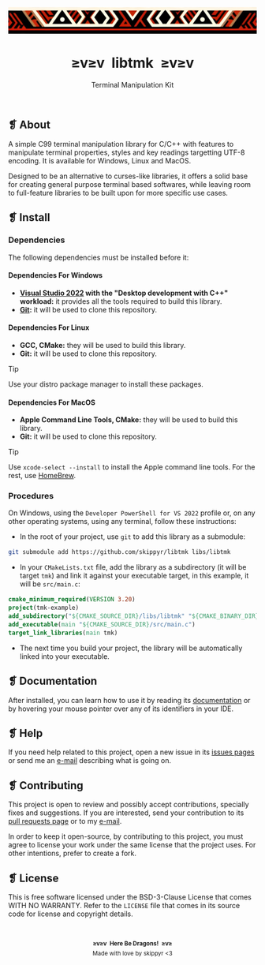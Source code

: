 <p align="center">
  <img alt="" src="assets/ornament.png" width=1020 />
</p>
<h1 align="center">≥v≥v&ensp;libtmk&ensp;≥v≥v</h1>
<p align="center">Terminal Manipulation Kit</p>
<p align="center">
  <img alt="" src="https://img.shields.io/github/license/skippyr/libtmk?style=plastic&label=%E2%89%A5%20license&labelColor=%2324130e&color=%23b8150d" />
  &nbsp;
  <img alt="" src="https://img.shields.io/github/v/tag/skippyr/libtmk?style=plastic&label=%E2%89%A5%20tag&labelColor=%2324130e&color=%23b8150d" />
  &nbsp;
  <img alt="" src="https://img.shields.io/github/commit-activity/t/skippyr/libtmk?style=plastic&label=%E2%89%A5%20commits&labelColor=%2324130e&color=%23b8150d" />
  &nbsp;
  <img alt="" src="https://img.shields.io/github/stars/skippyr/libtmk?style=plastic&label=%E2%89%A5%20stars&labelColor=%2324130e&color=%23b8150d" />
</p>

## ❡ About

A simple C99 terminal manipulation library for C/C++ with features to manipulate terminal properties, styles and key readings targetting UTF-8 encoding. It is available for Windows, Linux and MacOS.

Designed to be an alternative to curses-like libraries, it offers a solid base for creating general purpose terminal based softwares, while leaving room to full-feature libraries to be built upon for more specific use cases.

## ❡ Install

### Dependencies

The following dependencies must be installed before it:

#### Dependencies For Windows

- **[Visual Studio 2022](https://visualstudio.microsoft.com) with the "Desktop development with C++" workload:** it provides all the tools required to build this library.
- **[Git](https://git-scm.com):** it will be used to clone this repository.

#### Dependencies For Linux

- **GCC, CMake:** they will be used to build this library.
- **Git:** it will be used to clone this repository.

> [!TIP]
> Use your distro package manager to install these packages.

#### Dependencies For MacOS

- **Apple Command Line Tools, CMake:** they will be used to build this library.
- **Git:** it will be used to clone this repository.

> [!TIP]
> Use `xcode-select --install` to install the Apple command line tools. For the rest, use [HomeBrew](https://brew.sh/).

### Procedures

On Windows, using the `Developer PowerShell for VS 2022` profile or, on any other operating systems, using any terminal, follow these instructions:


- In the root of your project, use `git` to add this library as a submodule:

```zsh
git submodule add https://github.com/skippyr/libtmk libs/libtmk
```

- In your `CMakeLists.txt` file, add the library as a subdirectory (it will be target `tmk`) and link it against your executable target, in this example, it will be `src/main.c`:

```cmake
cmake_minimum_required(VERSION 3.20)
project(tmk-example)
add_subdirectory("${CMAKE_SOURCE_DIR}/libs/libtmk" "${CMAKE_BINARY_DIR}/libtmk")
add_executable(main "${CMAKE_SOURCE_DIR}/src/main.c")
target_link_libraries(main tmk)
```

- The next time you build your project, the library will be automatically linked into your executable.

## ❡ Documentation

After installed, you can learn how to use it by reading its [documentation](DOCS.md) or by hovering your mouse pointer over any of its identifiers in your IDE.

## ❡ Help

If you need help related to this project, open a new issue in its [issues pages](https://github.com/skippyr/libtmk/issues) or send me an [e-mail](mailto:skippyr.developer@icloud.com) describing what is going on.

## ❡ Contributing

This project is open to review and possibly accept contributions, specially fixes and suggestions. If you are interested, send your contribution to its [pull requests page](https://github.com/skippyr/libtmk/pulls) or to my [e-mail](mailto:skippyr.developer@icloud.com).

In order to keep it open-source, by contributing to this project, you must agree to license your work under the same license that the project uses. For other intentions, prefer to create a fork.

## ❡ License

This is free software licensed under the BSD-3-Clause License that comes WITH NO WARRANTY. Refer to the `LICENSE` file that comes in its source code for license and copyright details.

&ensp;
<p align="center"><sup><strong>≥v≥v&ensp;Here Be Dragons!&ensp;≥v≥</strong><br />Made with love by skippyr <3</sup></p>

